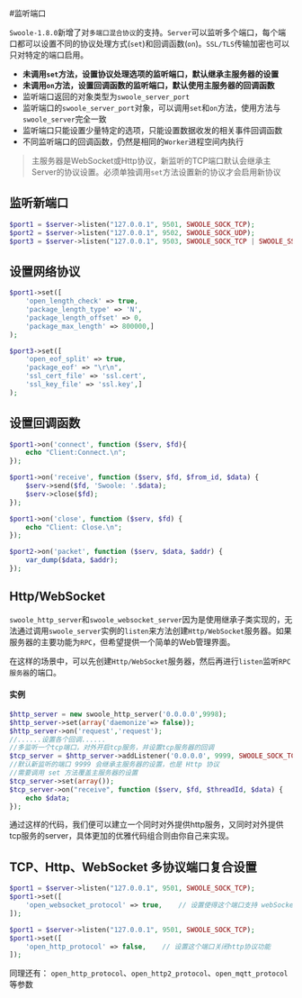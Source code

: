 #监听端口

 `Swoole-1.8.0`新增了对`多端口混合协议`的支持。`Server`可以监听多个端口，每个端口都可以设置不同的协议处理方式(`set`)和回调函数(`on`)。`SSL/TLS`传输加密也可以只对特定的端口启用。

* **未调用`set`方法，设置协议处理选项的监听端口，默认继承主服务器的设置**
* **未调用`on`方法，设置回调函数的监听端口，默认使用主服务器的回调函数**
* 监听端口返回的对象类型为`swoole_server_port`
* 监听端口的`swoole_server_port`对象，可以调用`set`和`on`方法，使用方法与`swoole_server`完全一致
* 监听端口只能设置少量特定的选项，只能设置数据收发的相关事件回调函数
* 不同监听端口的回调函数，仍然是相同的`Worker`进程空间内执行

> 主服务器是WebSocket或Http协议，新监听的TCP端口默认会继承主Server的协议设置。必须单独调用`set`方法设置新的协议才会启用新协议

监听新端口
----
```php
$port1 = $server->listen("127.0.0.1", 9501, SWOOLE_SOCK_TCP);
$port2 = $server->listen("127.0.0.1", 9502, SWOOLE_SOCK_UDP);
$port3 = $server->listen("127.0.0.1", 9503, SWOOLE_SOCK_TCP | SWOOLE_SSL);
```

设置网络协议
----
```php
$port1->set([
	'open_length_check' => true,
	'package_length_type' => 'N',
	'package_length_offset' => 0,
	'package_max_length' => 800000,]
);

$port3->set([
	'open_eof_split' => true,
	'package_eof' => "\r\n",
	'ssl_cert_file' => 'ssl.cert',
	'ssl_key_file' => 'ssl.key',]
);
```

设置回调函数
-----
```php
$port1->on('connect', function ($serv, $fd){
    echo "Client:Connect.\n";
});

$port1->on('receive', function ($serv, $fd, $from_id, $data) {
    $serv->send($fd, 'Swoole: '.$data);
    $serv->close($fd);
});

$port1->on('close', function ($serv, $fd) {
    echo "Client: Close.\n";
});

$port2->on('packet', function ($serv, $data, $addr) {
    var_dump($data, $addr);
});
```

Http/WebSocket
----
`swoole_http_server`和`swoole_websocket_server`因为是使用继承子类实现的，无法通过调用`swoole_server`实例的`listen`来方法创建`Http/WebSocket`服务器。如果服务器的主要功能为`RPC`，但希望提供一个简单的Web管理界面。

在这样的场景中，可以先创建`Http/WebSocket`服务器，然后再进行`listen`监听`RPC服务器`的端口。

#### 实例
```php
$http_server = new swoole_http_server('0.0.0.0',9998); 
$http_server->set(array('daemonize'=> false));
$http_server->on('request','request');
//......设置各个回调......
//多监听一个tcp端口，对外开启tcp服务，并设置tcp服务器的回调
$tcp_server = $http_server->addListener('0.0.0.0', 9999, SWOOLE_SOCK_TCP);
//默认新监听的端口 9999 会继承主服务器的设置，也是 Http 协议
//需要调用 set 方法覆盖主服务器的设置
$tcp_server->set(array());
$tcp_server->on("receive", function ($serv, $fd, $threadId, $data) {
	echo $data;
});
```
通过这样的代码，我们便可以建立一个同时对外提供http服务，又同时对外提供tcp服务的server，具体更加的优雅代码组合则由你自己来实现。


## TCP、Http、WebSocket 多协议端口复合设置

```php
$port1 = $server->listen("127.0.0.1", 9501, SWOOLE_SOCK_TCP);
$port1->set([
    'open_websocket_protocol' => true,    // 设置使得这个端口支持 webSocket 协议
]);
```

```php
$port1 = $server->listen("127.0.0.1", 9501, SWOOLE_SOCK_TCP);
$port1->set([
    'open_http_protocol' => false,    // 设置这个端口关闭http协议功能
]);
```

同理还有： `open_http_protocol`、`open_http2_protocol`、`open_mqtt_protocol` 等参数
